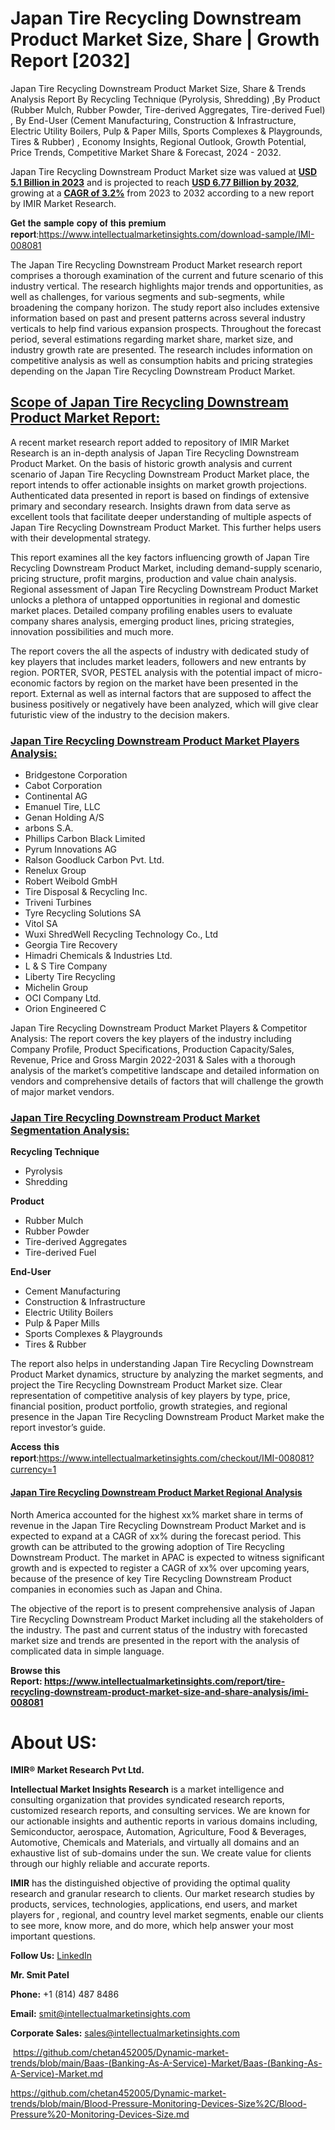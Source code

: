 <h1><span data-teams="true">Japan&nbsp;</span>Tire Recycling Downstream Product&nbsp;<span data-teams="true">Market Size, Share | Growth Report [2032]<br /></span></h1>
<p>Japan Tire Recycling Downstream Product Market Size, Share &amp; Trends Analysis Report By Recycling Technique (Pyrolysis, Shredding) ,By Product (Rubber Mulch, Rubber Powder, Tire-derived Aggregates, Tire-derived Fuel) , By End-User (Cement Manufacturing, Construction &amp; Infrastructure, Electric Utility Boilers, Pulp &amp; Paper Mills, Sports Complexes &amp; Playgrounds, Tires &amp; Rubber) , Economy Insights, Regional Outlook, Growth Potential, Price Trends, Competitive Market Share &amp; Forecast, 2024 - 2032.</p>
<p>Japan Tire Recycling Downstream Product Market size was valued at&nbsp;<strong><u>USD 5.1 Billion in 2023</u></strong>&nbsp;and is projected to reach&nbsp;<strong><u>USD 6.77 Billion by 2032</u></strong>, growing at a&nbsp;<strong><u>CAGR of 3.2%</u></strong>&nbsp;from 2023 to 2032 according to a new report by IMIR Market Research.</p>
<p>𝐆𝐞𝐭 𝐭𝐡𝐞 𝐬𝐚𝐦𝐩𝐥𝐞 𝐜𝐨𝐩𝐲 𝐨𝐟 𝐭𝐡𝐢𝐬 𝐩𝐫𝐞𝐦𝐢𝐮𝐦 𝐫𝐞𝐩𝐨𝐫𝐭:<a href="https://www.intellectualmarketinsights.com/download-sample/IMI-008081">https://www.intellectualmarketinsights.com/download-sample/IMI-008081</a>&nbsp;</p>
<p>The Japan Tire Recycling Downstream Product Market research report comprises a thorough examination of the current and future scenario of this industry vertical. The research highlights major trends and opportunities, as well as challenges, for various segments and sub-segments, while broadening the company horizon. The study report also includes extensive information based on past and present patterns across several industry verticals to help find various expansion prospects. Throughout the forecast period, several estimations regarding market share, market size, and industry growth rate are presented. The research includes information on competitive analysis as well as consumption habits and pricing strategies depending on the Japan Tire Recycling Downstream Product Market.</p>
<h2><u>Scope of Japan Tire Recycling Downstream Product Market Report:</u></h2>
<p>A recent market research report added to repository of IMIR Market Research is an in-depth analysis of Japan Tire Recycling Downstream Product Market. On the basis of historic growth analysis and current scenario of Japan Tire Recycling Downstream Product Market place, the report intends to offer actionable insights on market growth projections. Authenticated data presented in report is based on findings of extensive primary and secondary research. Insights drawn from data serve as excellent tools that facilitate deeper understanding of multiple aspects of Japan Tire Recycling Downstream Product Market. This further helps users with their developmental strategy.</p>
<p>This report examines all the key factors influencing growth of Japan Tire Recycling Downstream Product Market, including demand-supply scenario, pricing structure, profit margins, production and value chain analysis. Regional assessment of Japan Tire Recycling Downstream Product Market unlocks a plethora of untapped opportunities in regional and domestic market places. Detailed company profiling enables users to evaluate company shares analysis, emerging product lines, pricing strategies, innovation possibilities and much more.</p>
<p>The report covers the all the aspects of industry with dedicated study of key players that includes market leaders, followers and new entrants by region. PORTER, SVOR, PESTEL analysis with the potential impact of micro-economic factors by region on the market have been presented in the report. External as well as internal factors that are supposed to affect the business positively or negatively have been analyzed, which will give clear futuristic view of the industry to the decision makers.</p>
<h3><strong><u>Japan Tire Recycling Downstream Product Market Players Analysis:</u></strong></h3>
<ul>
<li>Bridgestone Corporation</li>
<li>Cabot Corporation</li>
<li>Continental AG</li>
<li>Emanuel Tire, LLC</li>
<li>Genan Holding A/S</li>
<li>arbons S.A.</li>
<li>Phillips Carbon Black Limited</li>
<li>Pyrum Innovations AG</li>
<li>Ralson Goodluck Carbon Pvt. Ltd.</li>
<li>Renelux Group</li>
<li>Robert Weibold GmbH</li>
<li>Tire Disposal &amp; Recycling Inc.</li>
<li>Triveni Turbines</li>
<li>Tyre Recycling Solutions SA</li>
<li>Vitol SA</li>
<li>Wuxi ShredWell Recycling Technology Co., Ltd</li>
<li>Georgia Tire Recovery</li>
<li>Himadri Chemicals &amp; Industries Ltd.</li>
<li>L &amp; S Tire Company</li>
<li>Liberty Tire Recycling</li>
<li>Michelin Group</li>
<li>OCI Company Ltd.</li>
<li>Orion Engineered C</li>
</ul>
<p>Japan Tire Recycling Downstream Product Market Players &amp; Competitor Analysis: The report covers the key players of the industry including Company Profile, Product Specifications, Production Capacity/Sales, Revenue, Price and Gross Margin 2022-2031 &amp; Sales with a thorough analysis of the market&rsquo;s competitive landscape and detailed information on vendors and comprehensive details of factors that will challenge the growth of major market vendors.</p>
<h3><strong><u>Japan Tire Recycling Downstream Product Market Segmentation Analysis:</u></strong></h3>
<p><strong>Recycling Technique</strong></p>
<ul>
<li>Pyrolysis</li>
<li>Shredding</li>
</ul>
<p><strong>Product</strong></p>
<ul>
<li>Rubber Mulch</li>
<li>Rubber Powder</li>
<li>Tire-derived Aggregates</li>
<li>Tire-derived Fuel</li>
</ul>
<p><strong>End-User</strong></p>
<ul>
<li>Cement Manufacturing</li>
<li>Construction &amp; Infrastructure</li>
<li>Electric Utility Boilers</li>
<li>Pulp &amp; Paper Mills</li>
<li>Sports Complexes &amp; Playgrounds</li>
<li>Tires &amp; Rubber</li>
</ul>
<p>The report also helps in understanding Japan Tire Recycling Downstream Product Market dynamics, structure by analyzing the market segments, and project the Tire Recycling Downstream Product&nbsp;Market size. Clear representation of competitive analysis of key players by type, price, financial position, product portfolio, growth strategies, and regional presence in the Japan Tire Recycling Downstream Product Market make the report investor&rsquo;s guide.</p>
<p>𝐀𝐜𝐜𝐞𝐬𝐬 𝐭𝐡𝐢𝐬 𝐫𝐞𝐩𝐨𝐫𝐭:<a href="https://www.intellectualmarketinsights.com/checkout/IMI-008081?currency=1">https://www.intellectualmarketinsights.com/checkout/IMI-008081?currency=1</a>&nbsp;</p>
<h4><strong><u> Japan Tire Recycling Downstream Product Market Regional Analysis</u></strong></h4>
<p>North America accounted for the highest xx% market share in terms of revenue in the Japan Tire Recycling Downstream Product Market and is expected to expand at a CAGR of xx% during the forecast period. This growth can be attributed to the growing adoption of Tire Recycling Downstream Product. The market in APAC is expected to witness significant growth and is expected to register a CAGR of xx% over upcoming years, because of the presence of key Tire Recycling Downstream Product companies in economies such as Japan and China.</p>
<p>The objective of the report is to present comprehensive analysis of Japan Tire Recycling Downstream Product Market including all the stakeholders of the industry. The past and current status of the industry with forecasted market size and trends are presented in the report with the analysis of complicated data in simple language.</p>
<p><strong>Browse this Report:&nbsp;<a href="https://www.intellectualmarketinsights.com/report/tire-recycling-downstream-product-market-size-and-share-analysis/imi-008081">https://www.intellectualmarketinsights.com/report/tire-recycling-downstream-product-market-size-and-share-analysis/imi-008081</a>&nbsp;</strong></p>
<h1>About US:</h1>
<p><strong>IMIR&reg; Market Research Pvt Ltd.</strong></p>
<p><strong>Intellectual Market Insights Research</strong> is a market intelligence and consulting organization that provides syndicated research reports, customized research reports, and consulting services. We are known for our actionable insights and authentic reports in various domains including, Semiconductor, aerospace, Automation, Agriculture, Food &amp; Beverages, Automotive, Chemicals and Materials, and virtually all domains and an exhaustive list of sub-domains under the sun. We create value for clients through our highly reliable and accurate reports.</p>
<p><strong>IMIR</strong> has the distinguished objective of providing the optimal quality research and granular research to clients. Our market research studies by products, services, technologies, applications, end users, and market players for , regional, and country level market segments, enable our clients to see more, know more, and do more, which help answer your most important questions.</p>
<p><strong>Follow Us:</strong> <a href="https://in.linkedin.com/company/imir-market-research">LinkedIn</a></p>
<p><strong>Mr. Smit Patel</strong></p>
<p><strong>Phone:</strong> +1 (814) 487 8486</p>
<p><strong>Email:</strong> <a href="mailto:smit@intellectualmarketinsights.com">smit@intellectualmarketinsights.com</a></p>
<p><strong>Corporate Sales:</strong> <a href="mailto:sales@intellectualmarketinsights.com">sales@intellectualmarketinsights.com</a></p>
<p>&nbsp;<a href="https://github.com/chetan452005/Dynamic-market-trends/blob/main/Baas-(Banking-As-A-Service)-Market/Baas-(Banking-As-A-Service)-Market.md">https://github.com/chetan452005/Dynamic-market-trends/blob/main/Baas-(Banking-As-A-Service)-Market/Baas-(Banking-As-A-Service)-Market.md</a>&nbsp;</p>
<p><a href="https://github.com/chetan452005/Dynamic-market-trends/blob/main/Blood-Pressure-Monitoring-Devices-Size%2C/Blood-Pressure%20-Monitoring-Devices-Size.md">https://github.com/chetan452005/Dynamic-market-trends/blob/main/Blood-Pressure-Monitoring-Devices-Size%2C/Blood-Pressure%20-Monitoring-Devices-Size.md</a>&nbsp;</p>
<p>&nbsp;</p>
